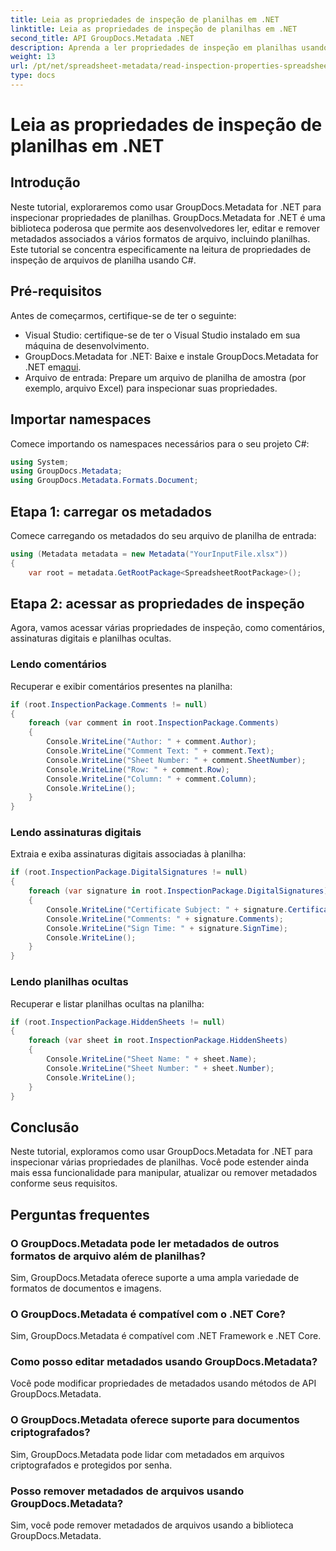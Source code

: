 ```yaml
---
title: Leia as propriedades de inspeção de planilhas em .NET
linktitle: Leia as propriedades de inspeção de planilhas em .NET
second_title: API GroupDocs.Metadata .NET
description: Aprenda a ler propriedades de inspeção em planilhas usando GroupDocs.Metadata for .NET. Acesse comentários, assinaturas digitais e planilhas ocultas sem esforço.
weight: 13
url: /pt/net/spreadsheet-metadata/read-inspection-properties-spreadsheets/
type: docs
---
```

# Leia as propriedades de inspeção de planilhas em .NET

## Introdução
Neste tutorial, exploraremos como usar GroupDocs.Metadata for .NET para inspecionar propriedades de planilhas. GroupDocs.Metadata for .NET é uma biblioteca poderosa que permite aos desenvolvedores ler, editar e remover metadados associados a vários formatos de arquivo, incluindo planilhas. Este tutorial se concentra especificamente na leitura de propriedades de inspeção de arquivos de planilha usando C#.
## Pré-requisitos
Antes de começarmos, certifique-se de ter o seguinte:
- Visual Studio: certifique-se de ter o Visual Studio instalado em sua máquina de desenvolvimento.
-  GroupDocs.Metadata for .NET: Baixe e instale GroupDocs.Metadata for .NET em[aqui](https://releases.groupdocs.com/metadata/net/).
- Arquivo de entrada: Prepare um arquivo de planilha de amostra (por exemplo, arquivo Excel) para inspecionar suas propriedades.

## Importar namespaces
Comece importando os namespaces necessários para o seu projeto C#:
```csharp
using System;
using GroupDocs.Metadata;
using GroupDocs.Metadata.Formats.Document;
```
## Etapa 1: carregar os metadados
Comece carregando os metadados do seu arquivo de planilha de entrada:
```csharp
using (Metadata metadata = new Metadata("YourInputFile.xlsx"))
{
    var root = metadata.GetRootPackage<SpreadsheetRootPackage>();
```
## Etapa 2: acessar as propriedades de inspeção
Agora, vamos acessar várias propriedades de inspeção, como comentários, assinaturas digitais e planilhas ocultas.
### Lendo comentários
Recuperar e exibir comentários presentes na planilha:
```csharp
if (root.InspectionPackage.Comments != null)
{
    foreach (var comment in root.InspectionPackage.Comments)
    {
        Console.WriteLine("Author: " + comment.Author);
        Console.WriteLine("Comment Text: " + comment.Text);
        Console.WriteLine("Sheet Number: " + comment.SheetNumber);
        Console.WriteLine("Row: " + comment.Row);
        Console.WriteLine("Column: " + comment.Column);
        Console.WriteLine();
    }
}
```
### Lendo assinaturas digitais
Extraia e exiba assinaturas digitais associadas à planilha:
```csharp
if (root.InspectionPackage.DigitalSignatures != null)
{
    foreach (var signature in root.InspectionPackage.DigitalSignatures)
    {
        Console.WriteLine("Certificate Subject: " + signature.CertificateSubject);
        Console.WriteLine("Comments: " + signature.Comments);
        Console.WriteLine("Sign Time: " + signature.SignTime);
        Console.WriteLine();
    }
}
```
### Lendo planilhas ocultas
Recuperar e listar planilhas ocultas na planilha:
```csharp
if (root.InspectionPackage.HiddenSheets != null)
{
    foreach (var sheet in root.InspectionPackage.HiddenSheets)
    {
        Console.WriteLine("Sheet Name: " + sheet.Name);
        Console.WriteLine("Sheet Number: " + sheet.Number);
        Console.WriteLine();
    }
}
```

## Conclusão
Neste tutorial, exploramos como usar GroupDocs.Metadata for .NET para inspecionar várias propriedades de planilhas. Você pode estender ainda mais essa funcionalidade para manipular, atualizar ou remover metadados conforme seus requisitos.

## Perguntas frequentes
### O GroupDocs.Metadata pode ler metadados de outros formatos de arquivo além de planilhas?
Sim, GroupDocs.Metadata oferece suporte a uma ampla variedade de formatos de documentos e imagens.
### O GroupDocs.Metadata é compatível com o .NET Core?
Sim, GroupDocs.Metadata é compatível com .NET Framework e .NET Core.
### Como posso editar metadados usando GroupDocs.Metadata?
Você pode modificar propriedades de metadados usando métodos de API GroupDocs.Metadata.
### O GroupDocs.Metadata oferece suporte para documentos criptografados?
Sim, GroupDocs.Metadata pode lidar com metadados em arquivos criptografados e protegidos por senha.
### Posso remover metadados de arquivos usando GroupDocs.Metadata?
Sim, você pode remover metadados de arquivos usando a biblioteca GroupDocs.Metadata.